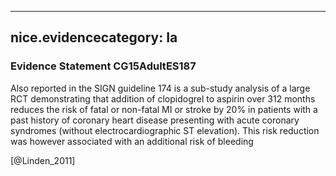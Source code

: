 
---
nice.evidencecategory: Ia
---

### Evidence Statement CG15AdultES187
Also reported in the SIGN guideline 174 is a sub-study analysis of a large RCT demonstrating that addition of clopidogrel to aspirin over 312 months reduces the risk of fatal or non-fatal MI or stroke by 20% in patients with a past history of coronary heart disease presenting with acute coronary syndromes (without electrocardiographic ST elevation). This risk reduction was however associated with an additional risk of bleeding

[@Linden_2011]

